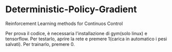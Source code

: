# Deterministic-Policy-Gradient
Reinforcement Learning methods for Continuos Control

Per prova il codice, è necessaria l'installazione di gym(solo linux) e tensorflow.
Per testarlo, aprire la rete e premere 1(carica in automatico i pesi salvati).
Per trainarlo, premere 0.
